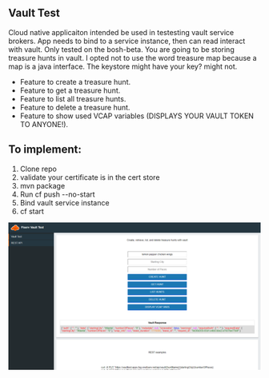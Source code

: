 ## Vault Test
Cloud native applicaiton intended be used in testesting vault service brokers.
App needs to bind to a service instance, then can read interact with vault.
Only tested on the bosh-beta.
You are going to be storing treasure hunts in vault.
I opted not to use the word treasure map because a map is a java interface.
The keystore might have your key? might not.

- Feature to create a treasure hunt.
- Feature to get a treasure hunt.
- Feature to list all treasure hunts.
- Feature to delete a treasure hunt.
- Feature to show used VCAP variables (DISPLAYS YOUR VAULT TOKEN TO ANYONE!).

## To implement:
1. Clone repo
1. validate your certificate is in the cert store
1. mvn package
1. Run cf push --no-start
1. Bind vault service instance
1. cf start

![](src/main/resources/static/img/screenshot.png)
